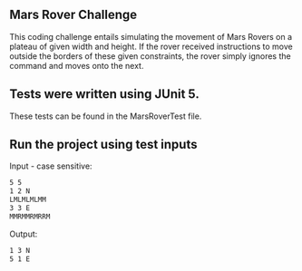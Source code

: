 ## Mars Rover Challenge
This coding challenge entails simulating the movement of Mars Rovers on a plateau of given width and height. If the rover received instructions to move outside the borders of these given constraints, the rover simply ignores the command and moves onto the next. 


## Tests were written using JUnit 5. 
These tests can be found in the MarsRoverTest file. 


## Run the project using test inputs

Input - case sensitive:
```bash
5 5
1 2 N
LMLMLMLMM
3 3 E
MMRMMRMRRM
```

Output:

```bash
1 3 N
5 1 E
```
